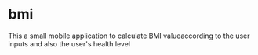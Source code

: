 # bmi
This a small mobile application to calculate BMI valueaccording to the user inputs and also the user's health level
